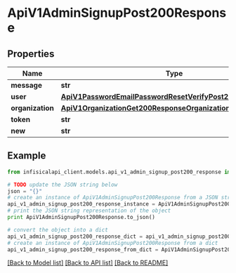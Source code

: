 # ApiV1AdminSignupPost200Response


## Properties
Name | Type | Description | Notes
------------ | ------------- | ------------- | -------------
**message** | **str** |  | 
**user** | [**ApiV1PasswordEmailPasswordResetVerifyPost200ResponseUser**](ApiV1PasswordEmailPasswordResetVerifyPost200ResponseUser.md) |  | 
**organization** | [**ApiV1OrganizationGet200ResponseOrganizationsInner**](ApiV1OrganizationGet200ResponseOrganizationsInner.md) |  | 
**token** | **str** |  | 
**new** | **str** |  | 

## Example

```python
from infisicalapi_client.models.api_v1_admin_signup_post200_response import ApiV1AdminSignupPost200Response

# TODO update the JSON string below
json = "{}"
# create an instance of ApiV1AdminSignupPost200Response from a JSON string
api_v1_admin_signup_post200_response_instance = ApiV1AdminSignupPost200Response.from_json(json)
# print the JSON string representation of the object
print ApiV1AdminSignupPost200Response.to_json()

# convert the object into a dict
api_v1_admin_signup_post200_response_dict = api_v1_admin_signup_post200_response_instance.to_dict()
# create an instance of ApiV1AdminSignupPost200Response from a dict
api_v1_admin_signup_post200_response_from_dict = ApiV1AdminSignupPost200Response.from_dict(api_v1_admin_signup_post200_response_dict)
```
[[Back to Model list]](../README.md#documentation-for-models) [[Back to API list]](../README.md#documentation-for-api-endpoints) [[Back to README]](../README.md)



